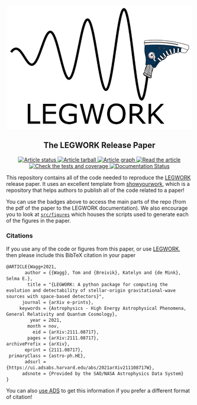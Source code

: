 
<p align="center">
    <img width="500", src="https://raw.githubusercontent.com/TeamLEGWORK/LEGWORK/main/docs/images/legwork.png">
</p>
<h2 align="center">The LEGWORK Release Paper</h2>
<p align="center">
    <a href="https://github.com/TeamLEGWORK/LEGWORK-paper/actions/workflows/showyourwork.yml">
        <img src="https://github.com/TeamLEGWORK/LEGWORK-paper/actions/workflows/showyourwork.yml/badge.svg" alt="Article status"/>
    </a>
    <a href="https://github.com/TeamLEGWORK/LEGWORK-paper/raw/main-pdf/arxiv.tar.gz">
        <img src="https://img.shields.io/badge/article-tarball-blue.svg?style=flat" alt="Article tarball"/>
    </a>
    <a href="https://github.com/TeamLEGWORK/LEGWORK-paper/raw/main-pdf/dag.pdf">
        <img src="https://img.shields.io/badge/article-dag-blue.svg?style=flat" alt="Article graph"/>
    </a>
    <a href="https://github.com/TeamLEGWORK/LEGWORK-paper/raw/main-pdf/ms.pdf">
        <img src="https://img.shields.io/badge/article-pdf-blue.svg?style=flat" alt="Read the article"/>
    </a>
    <a href="https://codecov.io/gh/TeamLEGWORK/LEGWORK">
        <img src="https://codecov.io/gh/TeamLEGWORK/LEGWORK/branch/main/graph/badge.svg?token=FUG4RFYCWX" alt="Check the tests and coverage"/>
    </a>
    <a href='https://legwork.readthedocs.io/en/latest/?badge=latest'>
        <img src='https://readthedocs.org/projects/legwork/badge/?version=latest' alt='Documentation Status'/>
    </a>
</p>

This repository contains all of the code needed to reproduce the [LEGWORK](https://github.com/TeamLEGWORK/LEGWORK) release paper. It uses an excellent template from [showyourwork](https://github.com/rodluger/showyourwork), which is a repository that helps authors to publish all of the code related to a paper!

You can use the badges above to access the main parts of the repo (from the pdf of the paper to the LEGWORK documentation). We also encourage you to look at [`src/figures`](src/figures) which houses the scripts used to generate each of the figures in the paper.

### Citations
If you use any of the code or figures from this paper, or use [LEGWORK](https://github.com/TeamLEGWORK/LEGWORK), then please include this BibTeX citation in your paper
```
@ARTICLE{Wagg+2021,
       author = {{Wagg}, Tom and {Breivik}, Katelyn and {de Mink}, Selma E.},
        title = "{LEGWORK: A python package for computing the evolution and detectability of stellar-origin gravitational-wave sources with space-based detectors}",
      journal = {arXiv e-prints},
     keywords = {Astrophysics - High Energy Astrophysical Phenomena, General Relativity and Quantum Cosmology},
         year = 2021,
        month = nov,
          eid = {arXiv:2111.08717},
        pages = {arXiv:2111.08717},
archivePrefix = {arXiv},
       eprint = {2111.08717},
 primaryClass = {astro-ph.HE},
       adsurl = {https://ui.adsabs.harvard.edu/abs/2021arXiv211108717W},
      adsnote = {Provided by the SAO/NASA Astrophysics Data System}
}
```
You can also [use ADS](https://ui.adsabs.harvard.edu/abs/2021arXiv211108717W/exportcitation) to get this information if you prefer a different format of citation!
